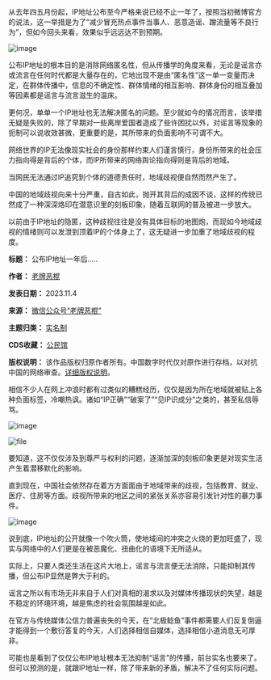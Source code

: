 从去年四五月份起，IP地址公布至今严格来说已经不止一年了，按照当初微博官方的说法，这一举措是为了“减少冒充热点事件当事人、恶意造谣、蹭流量等不良行为”，但如今回头来看，效果似乎远远达不到预期。


![image](https://chinadigitaltimes.net/chinese/files/2023/11/post-701832-65462c1b4d327.png)


公布IP地址的根本目的是消除网络匿名性，但从传播学的角度来看，无论是谣言亦或流言在任何时代都是大量存在的，它地出现不是由“匿名性”这一单一变量而决定，在群体传播中，信息的不确定性、群体情绪的相互影响、群体身份的相互叠加等因素都是谣言与流言滋生的温床。


更何况，单单一个IP地址也无法解决匿名的问题。至少就如今的情况而言，该举措无疑是失败的，除了早期对一些离岸爱国者造成了些许困扰以外，对谣言等现象的扼制可以说收效甚微，更重要的是，其所带来的负面影响不可谓不大。


网络世界的IP无法像现实社会的身份那样约束人们谨言慎行，身份所带来的社会压力指向得是背后的个体，而IP所带来的网络舆论指向得则是背后的地域。


当网民无法通过IP追究到个体的道德责任时，地域歧视便自然而然产生了。


中国的地域歧视向来十分严重，自古如此，抛开其背后的成因不谈，这样的传统已然成了一种深深烙印在潜意识里的刻板印象，随着互联网的普及被进一步放大。


以前由于IP地址的隐匿，这种歧视往往是没有具体目标的地图炮，而现如今地域歧视的情绪则可以发泄到顶着IP的个体身上了，这无疑进一步加重了地域歧视的程度。




**标题：** 公布IP地址一年后…..  

**作者：** [老牌恶棍](https://chinadigitaltimes.net/space/老牌恶棍)  

**发表日期：** 2023.11.4  

**来源：** [微信公众号“老牌恶棍”](https://mp.weixin.qq.com/s/JJm3TyeWCrgjzmJx-9jDvg)  

**主题归类：** [实名制](https://chinadigitaltimes.net/space/实名制)  

**CDS收藏：** [公民馆](https://chinadigitaltimes.net/space/%E5%85%AC%E6%B0%91%E9%A6%86)  

**版权说明：** 该作品版权归原作者所有。中国数字时代仅对原作进行存档，以对抗中国的网络审查。[详细版权说明](https://chinadigitaltimes.net/chinese/copyright)。


相信不少人在网上冲浪时都有过类似的糟糕经历，仅仅是因为所在地域就被贴上各种负面标签，冷嘲热讽。诸如“IP正确”“破案了”“见IP识成分”之类的，甚至私信辱骂。


![image](https://chinadigitaltimes.net/chinese/files/2023/11/post-701832-65462c1b5824a.png)


![file](https://chinadigitaltimes.net/chinese/files/2023/11/image-1699097238927.png)


要知道，这不仅仅涉及到尊严与权利的问题，逐渐加深的刻板印象更是对现实生活产生着潜移默化的影响。


直到现在，中国社会依然存在着方方面面由于地域带来的歧视，包括教育、就业、医疗、住房等方面。歧视所带来的地区之间的紧张关系亦容易引发针对性的暴力事件。


![image](https://chinadigitaltimes.net/chinese/files/2023/11/post-701832-65462c1b658a6.png)


说到底，IP地址的公开就像一个吹火筒，使地域间的冲突之火烧的更加旺盛了，现实与网络中的人们更是在被恶魔化、扭曲化的语境下无所适从。


实际上，只要人类还生活在这片大地上，谣言与流言便无法消除，只能抑制其传播，但公布IP显然是弊大于利的。


谣言之所以有市场无非来自于人们对真相的渴求以及对媒体传播现状的失望，越是不稳定的环境环境，越是焦虑的社会氛围越是如此。


在官方与传统媒体公信力普遍丧失的今天，在“北极鲶鱼”事件都需要人们反复倒逼才能得到一个敷衍答复的今天，人们选择相信自媒体，选择相信小道消息无可厚非。


可能也是看到了仅仅公布IP地址根本无法抑制“谣言”的传播，前台实名也要来了。但可以预测的是，就跟IP地址一样，除了带来新的矛盾，解决不了任何实际问题。

